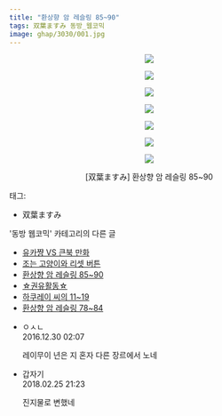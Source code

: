 ```yaml
---
title: "환상향 암 레슬링 85~90"
tags: 双葉ますみ 동방_웹코믹
image: ghap/3030/001.jpg
---
```

<div class="article">
<p style="text-align: center; clear: none; float: none;"><img src="{{ site.nasurl }}/ghap/3030/001.jpg"/></p>
<p style="text-align: center; clear: none; float: none;"><img src="{{ site.nasurl }}/ghap/3030/002.jpg"/></p>
<p style="text-align: center; clear: none; float: none;"><img src="{{ site.nasurl }}/ghap/3030/003.jpg"/></p>
<p style="text-align: center; clear: none; float: none;"><img src="{{ site.nasurl }}/ghap/3030/004.jpg"/></p>
<p style="text-align: center; clear: none; float: none;"><img src="{{ site.nasurl }}/ghap/3030/005.jpg"/></p>
<p style="text-align: center; clear: none; float: none;"><img src="{{ site.nasurl }}/ghap/3030/006.jpg"/></p>
<p style="text-align: center; clear: none; float: none;"><img src="{{ site.nasurl }}/ghap/3030/007.jpg"/></p>
<p style="text-align: center; clear: none; float: none;">[双葉ますみ] 환상향 암 레슬링 85~90</p>
</div><div class="tagTrail">
<p>태그: </p>
<ul>
<li>双葉ますみ</li>
</ul>
</div><div class="another">
<p>'동방 웹코믹' 카테고리의 다른 글</p>
<ul>
<li><a href="/2016-12-29-ghap_3035">유카쨩 VS 큰북 만화</a></li>
<li><a href="/2016-12-29-ghap_3034">조는 고양이와 리셋 버튼</a></li>
<li><a href="/2016-12-29-ghap_3030">환상향 암 레슬링 85~90</a></li>
<li><a href="/2016-12-29-ghap_3029">☆권유활동☆</a></li>
<li><a href="/2016-12-28-ghap_3019">하쿠레이 씨의 11~19</a></li>
<li><a href="/2016-12-28-ghap_3017">환상향 암 레슬링 78~84</a></li>
</ul>
</div><div class="cb_module cb_fluid">
<div class="cb_wrt cb_profile">
<div class="comment">
<ul>
<li class="cb_thumb_off" id="comment14879719">
<div class="cb_comment_area">
<div class="cb_info_area">
<div class="cb_section">
<span class="cb_nick_name">ㅇㅅㄴ</span>
</div>
<div class="cb_section">
<span class="cb_date">2016.12.30 02:07 </span>
</div>
</div>
<div class="cb_dsc_comment">
<p class="cb_dsc">
											레이무이 년은 지 혼자 다른 장르에서 노네 
										</p>
</div>
</div></li>
<li class="cb_thumb_off" id="comment15206651">
<div class="cb_comment_area">
<div class="cb_info_area">
<div class="cb_section">
<span class="cb_nick_name">갑자기</span>
</div>
<div class="cb_section">
<span class="cb_date">2018.02.25 21:23 </span>
</div>
</div>
<div class="cb_dsc_comment">
<p class="cb_dsc">
											진지물로 변했네
										</p>
</div>
</div></li>
</ul>
</div>
</div><!-- commentList close -->
</div>
